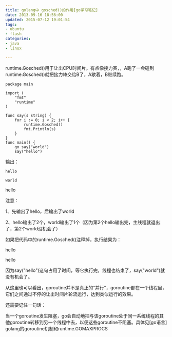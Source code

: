 ```yaml
---
title: golang中 gosched()的作用[go学习笔记]
date: 2013-09-16 18:56:00
updated: 2015-07-12 19:01:54
tags: 
- ubuntu
- flash
categories: 
- java
- linux

---
```

runtime.Gosched()用于让出CPU时间片。有点像接力赛，，A跑了一会碰到runtime.Gosched()就把接力棒交给B了，A歇着，B继续跑。

    package main
    
    import (
    	"fmt"
    	"runtime"
    )
    
    func say(s string) {
    	for i := 0; i < 2; i++ {
    		runtime.Gosched()
    		fmt.Println(s)
    	}
    }
    func main() {
    	go say("world")
    	say("hello")

<!--more-->


输出：

    hello
    
    world

hello

注意：

1、先输出了hello，后输出了world

2、hello输出了2个，world输出了1个（因为第2个hello输出完，主线程就退出了，第2个world没机会了）

如果把代码中的runtime.Gosched()注释掉，执行结果为：

hello

hello

因为say("hello")这句占用了时间，等它执行完，线程也结束了，say("world")就没有机会了。

从这里也可以看出，goroutine并不是真正的“并行”，goroutine都在一个线程里，它们之间通过不停的让出时间片轮流运行，达到类似运行的效果。

还需要记住一句话：

当一个goroutine发生阻塞，go会自动地把与该goroutine处于同一系统线程的其他goroutine转移到另一个线程中去，以便这些goroutine不阻塞。具体见[go语言] golang的goroutine机制和runtime.GOMAXPROCS

